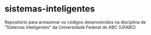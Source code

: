 # sistemas-inteligentes
Repositório para armazenar os códigos desenvolvidos na disciplina de "Sistemas Inteligentes" da Universidade Federal do ABC (UFABC)
